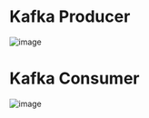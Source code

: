 # Kafka Producer
![image](https://github.com/dhruvajyoti1997/Movie-Review-Kafka-Service/assets/42301492/d43523f6-6591-4004-aac6-b8c8ba2e5509)


# Kafka Consumer

![image](https://github.com/dhruvajyoti1997/Movie-Review-Kafka-Service/assets/42301492/31e206a8-aea3-4d8d-87ab-138059105976)


